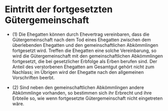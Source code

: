 # Eintritt der fortgesetzten Gütergemeinschaft

- (1) Die Ehegatten können durch Ehevertrag vereinbaren, dass die Gütergemeinschaft nach dem Tod eines Ehegatten zwischen dem überlebenden Ehegatten und den gemeinschaftlichen Abkömmlingen fortgesetzt wird. Treffen die Ehegatten eine solche Vereinbarung, so wird die Gütergemeinschaft mit den gemeinschaftlichen Abkömmlingen fortgesetzt, die bei gesetzlicher Erbfolge als Erben berufen sind. Der Anteil des verstorbenen Ehegatten am Gesamtgut gehört nicht zum Nachlass; im Übrigen wird der Ehegatte nach den allgemeinen Vorschriften beerbt.

- (2) Sind neben den gemeinschaftlichen Abkömmlingen andere Abkömmlinge vorhanden, so bestimmen sich ihr Erbrecht und ihre Erbteile so, wie wenn fortgesetzte Gütergemeinschaft nicht eingetreten wäre.

